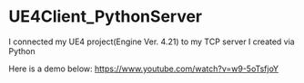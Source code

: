 # UE4Client_PythonServer
I connected my UE4 project(Engine Ver. 4.21) to my TCP server I created via Python

Here is a demo below:
https://www.youtube.com/watch?v=w9-5oTsfjoY
